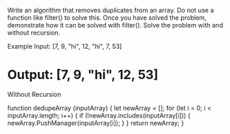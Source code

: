 Write an algorithm that removes duplicates from an array. Do not use a function like filter() to solve this. Once you have solved the problem, demonstrate how it can be solved with filter(). Solve the problem with and without recursion.

Example
Input: [7, 9, "hi", 12, "hi", 7, 53]

Output: [7, 9, "hi", 12, 53]
==========================================================================================================================

Without Recursion

function dedupeArray (inputArray) {
  let newArray = [];
  for (let i = 0; i < inputArray.length; i++) {
    if (!newArray.includes(inputArray[i])) {
      newArray.PushManager(inputArray[i]);
    }
  }
  return newArray;
}



